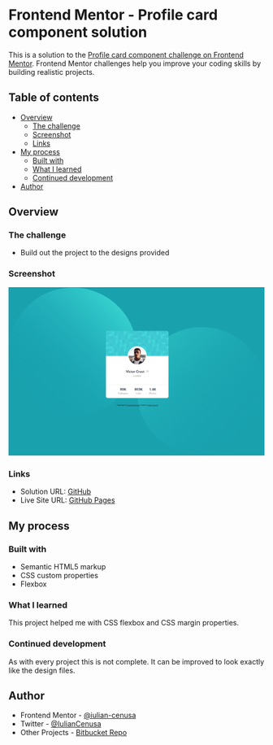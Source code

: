 # Frontend Mentor - Profile card component solution

This is a solution to the [Profile card component challenge on Frontend Mentor](https://www.frontendmentor.io/challenges/profile-card-component-cfArpWshJ). Frontend Mentor challenges help you improve your coding skills by building realistic projects. 

## Table of contents

- [Overview](#overview)
  - [The challenge](#the-challenge)
  - [Screenshot](#screenshot)
  - [Links](#links)
- [My process](#my-process)
  - [Built with](#built-with)
  - [What I learned](#what-i-learned)
  - [Continued development](#continued-development)
- [Author](#author)

## Overview

### The challenge

- Build out the project to the designs provided

### Screenshot

![MainPage](./images/screen1.png)

### Links

- Solution URL: [GitHub](https://github.com/iulian-cenusa/frontend-mentor-profile-card-component)
- Live Site URL: [GitHub Pages](https://iulian-cenusa.github.io/frontend-mentor-profile-card-component/)

## My process

### Built with

- Semantic HTML5 markup
- CSS custom properties
- Flexbox

### What I learned

This project helped me with CSS flexbox and CSS margin properties.

### Continued development

As with every project this is not complete. It can be improved to look exactly like the design files.

## Author

- Frontend Mentor - [@iulian-cenusa](https://www.frontendmentor.io/profile/iulian-cenusa)
- Twitter - [@IulianCenusa](https://twitter.com/IulianCenusa)
- Other Projects - [Bitbucket Repo](https://bitbucket.org/iulian_cenusa/)
